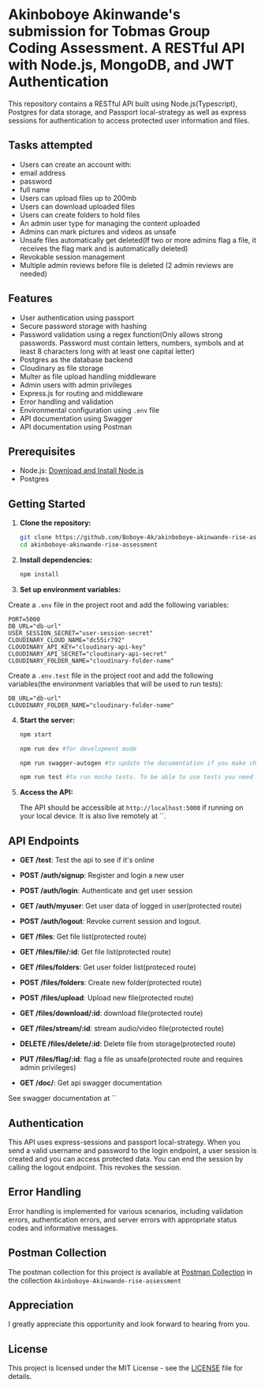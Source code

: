 # Akinboboye Akinwande's submission for Tobmas Group Coding Assessment. A RESTful API with Node.js, MongoDB, and JWT Authentication

This repository contains a RESTful API built using Node.js(Typescript), Postgres for data storage, and Passport local-strategy as well as express sessions for authentication to access protected user information and files. 

## Tasks attempted
- Users can create an account with:
- email address
- password
- full name
- Users can upload files up to 200mb
- Users can download uploaded files
- Users can create folders to hold files
- An admin user type for managing the content uploaded
- Admins can mark pictures and videos as unsafe
- Unsafe files automatically get deleted(If two or more admins flag a file, it receives the flag mark and is automatically deleted)
- Revokable session management
- Multiple admin reviews before file is deleted (2 admin reviews are needed)


## Features

- User authentication using passport
- Secure password storage with hashing
- Password validation using a regex function(Only allows strong passwords. Password must contain letters, numbers, symbols and at least 8 characters long with at least one capital letter)
- Postgres as the database backend
- Cloudinary as file storage
- Multer as file upload handling middleware
- Admin users with admin privileges
- Express.js for routing and middleware
- Error handling and validation
- Environmental configuration using `.env` file
- API documentation using Swagger
- API documentation using Postman

## Prerequisites

- Node.js: [Download and Install Node.js](https://nodejs.org/)
- Postgres

## Getting Started

1. **Clone the repository:**

   ```bash
   git clone https://github.com/Boboye-Ak/akinboboye-akinwande-rise-assessment/
   cd akinboboye-akinwande-rise-assessment
   ```

2. **Install dependencies:**

   ```bash
   npm install
   ```

3. **Set up environment variables:**

Create a `.env` file in the project root and add the following variables:

```plaintext
PORT=5000
DB_URL="db-url"
USER_SESSION_SECRET="user-session-secret"
CLOUDINARY_CLOUD_NAME="dc55ir792"
CLOUDINARY_API_KEY="cloudinary-api-key"
CLOUDINARY_API_SECRET="cloudinary-api-secret"
CLOUDINARY_FOLDER_NAME="cloudinary-folder-name"
 ```
Create a `.env.test` file in the project root and add the following variables(the environment variables that will be used to run tests):

```plaintext
DB_URL="db-url"
CLOUDINARY_FOLDER_NAME="cloudinary-folder-name"
 ```

4. **Start the server:**

   ```bash
   npm start
   ```

   ```bash
   npm run dev #for development mode
   ```

   ```bash
   npm run swagger-autogen #to update the documentation if you make changes
   ```

    ```bash
   npm run test #to run mocha tests. To be able to use tests you need to have Postgres running locally on your PC on port 5432
   ```

5. **Access the API:**

   The API should be accessible at `http://localhost:5000` if running on your local device.
   It is also live remotely at ``.

## API Endpoints

- **GET /test**: Test the api to see if it's online
- **POST /auth/signup**: Register and login a new user
- **POST /auth/login**: Authenticate and get user session
- **GET /auth/myuser**: Get user data of logged in user(protected route)
- **POST /auth/logout**: Revoke current session and logout.

- **GET /files**: Get file list(protected route)
- **GET /files/file/:id**: Get file list(protected route)
- **GET /files/folders**: Get user folder list(proteced route)
- **POST /files/folders**: Create new folder(protected route)
- **POST /files/upload**: Upload new file(protected route)
- **GET /files/download/:id**: download file(protected route)
- **GET /files/stream/:id**: stream audio/video file(protected route)
- **DELETE /files/delete/:id**: Delete file from storage(protected route)
- **PUT /files/flag/:id**: flag a file as unsafe(protected route and requires admin privileges)

- **GET /doc/**: Get api swagger documentation

See swagger documentation at ``

## Authentication

This API uses express-sessions and passport local-strategy. When you send a valid username and password to the login endpoint, a user session is created and you can access protected data. You can end the session by calling the logout endpoint. This revokes the session.

## Error Handling

Error handling is implemented for various scenarios, including validation errors, authentication errors, and server errors with appropriate status codes and informative messages.

## Postman Collection

The postman collection for this project is available at [Postman Collection](https://www.postman.com/planetary-rocket-306155/workspace/public-workspace/collection/18499196-cb1ae28c-2ac2-4d92-bd98-6c232dc0f18f?action=share&creator=18499196&active-environment=18499196-94083831-2784-437f-bc2e-30266dd6e512) in the collection `Akinboboye-Akinwande-rise-assessment`

## Appreciation

I greatly appreciate this opportunity and look forward to hearing from you.

## License

This project is licensed under the MIT License - see the [LICENSE](LICENSE) file for details.
